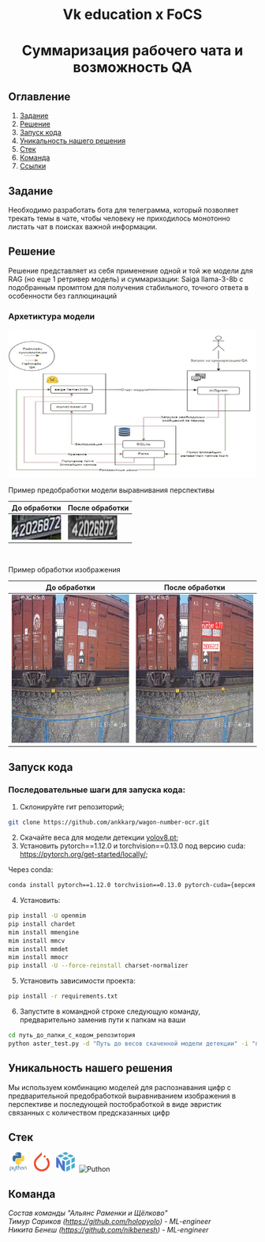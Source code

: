 # <p align="center"> Vk education x FoCS </p>
# <p align="center"> Суммаризация рабочего чата и возможность QA</p>



## Оглавление
1. [Задание](#1)
2. [Решение](#2)
3. [Запуск кода](#3)
4. [Уникальность нашего решения](#4)
5. [Стек](#5)
6. [Команда](#6)
7. [Ссылки](#7)

## <a name="1"> Задание </a>

Необходимо разработать бота для телеграмма, который позволяет трекать темы в чате, чтобы человеку не приходилось монотонно листать чат в поисках важной информации.

## <a name="2">Решение </a>

Решение представляет из себя применение одной и той же модели для RAG (но еще 1 ретривер модель) и суммаризации: Saiga llama-3-8b с подобранным промптом для получения стабильного, точного ответа в особенности без галлюцинаций

### Архетиктура модели
<img width="1200" height="300" alt="image" src="https://github.com/holopyolo/QAnSummarization_WorkChats/blob/main/images/photo_2024-07-05_06-13-06.jpg"> 

<br>
<p>Пример предобработки модели выравнивания перспективы</p>

| До обработки  | После обработки |
| ------------- | ------------- |
| <img width="100" height="50" alt="image" src="https://github.com/ankkarp/wagon-number-ocr/blob/kinowari/photo_2023-10-15_06-14-10.jpg">  | <img width="100" height="50" alt="image" src="https://github.com/ankkarp/wagon-number-ocr/blob/kinowari/photo_2023-10-15_06-14-04.jpg">  |


<br>
<p>Пример обработки изображения</p>

| До обработки  | После обработки |
| ------------- | ------------- |
| <img width="600" height="300" alt="image" src="https://github.com/ankkarp/wagon-number-ocr/blob/kinowari/photo_2023-10-15_00-12-44(%D0%B4%D0%BE).jpg">  | <img width="600" height="300" alt="image" src="https://github.com/ankkarp/wagon-number-ocr/blob/kinowari/photo_2023-10-15_00-02-06.jpg">  |


## <a name="3">Запуск кода </a>

### Последовательные шаги для запуска кода:
1. Склонируйте гит репозиторий;
```Bash
git clone https://github.com/ankkarp/wagon-number-ocr.git
```
2. Скачайте веса для модели детекции [yolov8.pt](https://drive.google.com/file/d/1_GgjGP_vOUZLzOk44dhArin81sYBRJI8/view?usp=drive_link);
3. Установить pytorch==1.12.0 и torchvision==0.13.0 под версию cuda: https://pytorch.org/get-started/locally/;

Через conda:
```Bash
conda install pytorch==1.12.0 torchvision==0.13.0 pytorch-cuda={версия cuda} -c pytorch -c nvidia
```

4. Установить:
 ```Bash
pip install -U openmim
pip install chardet
mim install mmengine
mim install mmcv
mim install mmdet
mim install mmocr
pip install -U --force-reinstall charset-normalizer
```
5. Установить зависимости проекта:
 ```Bash
pip install -r requirements.txt
```
6. Запустите в командной строке следующую команду, предварительно заменив пути к папкам на ваши
```Bash
cd путь_до_папки_с_кодом_репозитория
python aster_test.py -d "Путь до весов скаченной модели детекции" -i "путь до папки с фотографиями" -o 'название_файла_с_результатом.csv' 
```
## <a name="4">Уникальность нашего решения </a>

Мы используем комбинацию моделей для распознавания цифр с предварительной предобработкой выравниванием изображения в перспективе и последующей постобработкой в виде эвристик связанных с количеством предсказанных цифр

## <a name="5">Стек </a>
  <img src="https://github.com/devicons/devicon/blob/master/icons/python/python-original-wordmark.svg" title="Python" alt="Puthon" width="40" height="40"/>&nbsp;
  <img src="https://github.com/devicons/devicon/blob/master/icons/pytorch/pytorch-original.svg" title="Pytorch" alt="Puthon" width="40" height="40"/>&nbsp;
  <img src="https://github.com/devicons/devicon/blob/master/icons/numpy/numpy-original.svg" title="Numpy" alt="Puthon" width="40" height="40"/>&nbsp;
  <img src="https://github.com/gradio-app/gradio/blob/main/readme_files/gradio.svg" title="Gradio" alt="Puthon" width="100" height="40"/>&nbsp;
## <a name="6">Команда </a>


*Состав команды "Альянс Раменки и Щёлково"*   
*Тимур Сариков (https://github.com/holopyolo) - ML-engineer*    
*Никита Бенеш (https://github.com/nikbenesh) - ML-engineer*  


